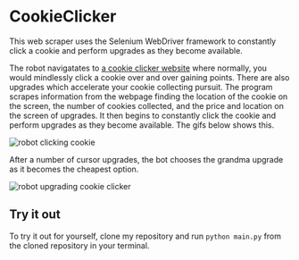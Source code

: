 # CookieClicker
This web scraper uses the Selenium WebDriver framework to constantly click a cookie and perform upgrades as they become available.

The robot navigatates to <a href="https://orteil.dashnet.org/cookieclicker" target="_blank">a cookie clicker website</a> where normally, you would mindlessly click a cookie over and over gaining points. There are also upgrades which accelerate your cookie collecting pursuit. The program scrapes information from the webpage finding the location of the cookie on the screen, the number of cookies collected, and the price and location on the screen of upgrades. It then begins to constantly click the cookie and perform upgrades as they become available. The gifs below shows this.

<img src="/media/cookie1.gif" alt="robot clicking cookie">

After a number of cursor upgrades, the bot chooses the grandma upgrade as it becomes the cheapest option.

<img src="/media/cookie2.gif" alt="robot upgrading cookie clicker">

Try it out
-----
To try it out for yourself, clone my repository and run `python main.py` from the cloned repository in your terminal.

